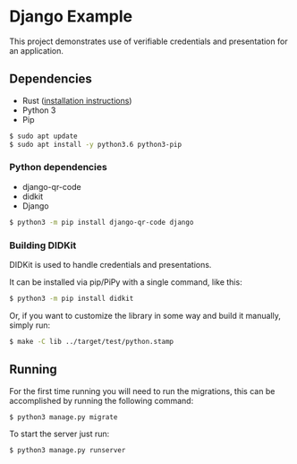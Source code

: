 # Django Example

This project demonstrates use of verifiable credentials and presentation  for an
application.

## Dependencies

- Rust ([installation instructions](https://www.rust-lang.org/tools/install))
- Python 3
- Pip

```bash
$ sudo apt update
$ sudo apt install -y python3.6 python3-pip
```

### Python dependencies

- django-qr-code
- didkit
- Django

```bash
$ python3 -m pip install django-qr-code django
```

### Building DIDKit

DIDKit is used to handle credentials and presentations.

It can be installed via pip/PiPy with a single command, like this:

```bash
$ python3 -m pip install didkit
```
Or, if you want to customize the library in some way and build it 
manually, simply run:
```bash
$ make -C lib ../target/test/python.stamp
```

## Running

For the first time running you will need to run the migrations,
this can be accomplished by running the following command:

```bash
$ python3 manage.py migrate
```

To start the server just run:

```bash
$ python3 manage.py runserver
```
